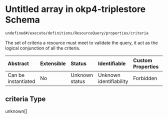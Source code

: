 # Untitled array in okp4-triplestore Schema

```txt
undefined#/execute/definitions/ResourceQuery/properties/criteria
```

The set of criteria a resource must meet to validate the query, it act as the logical conjunction of all the criteria.

| Abstract            | Extensible | Status         | Identifiable            | Custom Properties | Additional Properties | Access Restrictions | Defined In                                                                     |
| :------------------ | :--------- | :------------- | :---------------------- | :---------------- | :-------------------- | :------------------ | :----------------------------------------------------------------------------- |
| Can be instantiated | No         | Unknown status | Unknown identifiability | Forbidden         | Allowed               | none                | [okp4-triplestore.json\*](schema/okp4-triplestore.json "open original schema") |

## criteria Type

unknown\[]

